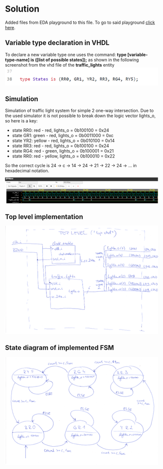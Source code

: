 # Solution
Added files from EDA playground to this file. To go  to said playground [click here](https://www.edaplayground.com/x/mFE).

## Variable type declaration in VHDL
To declare a new variable type one uses the command: **type [variable-type-name] is ([list of possible states]);** as shown in the following screenshot from the vhd file of the **traffic_lights** entity
![example](../../Images/08-example.PNG)
## Simulation
Simulation of traffic light system for simple 2 one-way intersection. Due to the used simulator it is not possible to break down the logic vector lights_o, so here is a key:
* state RR0: red - red, lights_o = 0b100100 = 0x24
* state GR1: green - red, lights_o = 0b0011000 = 0xc
* state YR2: yellow - red, lights_o = 0b010100 = 0x14
* state RR3: red - red, lights_o = 0b100100 = 0x24
* state RG4: red - green, lights_o = 0b100001 = 0x21
* state RR0: red - yellow, lights_o = 0b100010 = 0x22

So the correct cycle is 24 -> c -> 14 -> 24 -> 21 -> 22 -> 24 -> ... in hexadecimal notation.

![simul](../../Images/08-simul-traffic_lights.PNG)
## Top level implementation

![top](../../Images/08-top.png)

## State diagram of implemented FSM

![diagram](../../Images/08-diagram.png)
